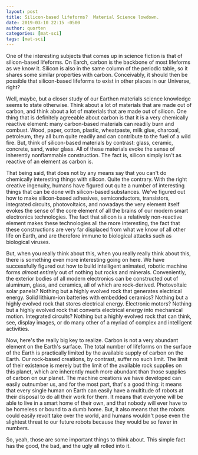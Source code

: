 ```yaml
---
layout: post
title: Silicon-based lifeforms?  Material Science lowdown.
date: 2019-03-10 22:15 -0500
author: quorten
categories: [mat-sci]
tags: [mat-sci]
---
```


One of the interesting subjects that comes up in science fiction is
that of silicon-based lifeforms.  On Earch, carbon is the backbone of
most lifeforms as we know it.  Silicon is also in the same column of
the periodic table, so it shares some similar properties with carbon.
Conceivably, it should then be possible that silicon-based lifeforms
to exist in other places in our Universe, right?

Well, maybe, but a closer study of our Earthen materials science
knowledge seems to state otherwise.  Think about a lot of materials
that are made out of carbon, and think about a lot of materials that
are made out of silicon.  One thing that is definitely agreeable about
carbon is that it is a very chemically reactive element: many
carbon-based materials can readily burn and combust.  Wood, paper,
cotton, plastic, wheatpaste, milk glue, charcoal, petroleum, they all
burn quite readily and can contribute to the fuel of a wild fire.
But, think of silicon-based materials by contrast: glass, ceramic,
concrete, sand, water glass.  All of these materials evoke the sense
of inherently nonflammable construction.  The fact is, silicon simply
isn't as reactive of an element as carbon is.

<!-- more -->

That being said, that does not by any means say that you can't do
chemically interesting things with silicon.  Quite the contrary.  With
the right creative ingenuity, humans have figured out quite a number
of interesting things that can be done with silicon-based substances.
We've figured out how to make silicon-based adhesives, semiconductors,
transistors, integrated circuits, photovoltaics, and nowadays the very
element itself evokes the sense of the core element of all the brains
of our modern smart electronics technologies.  The fact that silicon
is a relatively non-reactive element makes these technologies all the
more interesting, the fact that these constructions are very far
displaced from what we know of all other life on Earth, and are
therefore immune to biological attacks such as biological viruses.

But, when you really think about this, when you really really think
about this, there is something even more interesting going on here.
We have successfully figured out how to build intelligent animated,
robotic machine forms _almost entirely_ out of nothing but rocks and
minerals.  Conveniently, the exterior bodies of all modern electronics
can be constructed out of aluminum, glass, and ceramics, all of which
are rock-derived.  Photovoltaic solar panels?  Nothing but a highly
evolved rock that generates electrical energy.  Solid lithium-ion
batteries with embedded ceramics?  Nothing but a highly evolved rock
that stores electrical energy.  Electronic motors?  Nothing but a
highly evolved rock that converts electrical energy into mechanical
motion.  Integrated circuits?  Nothing but a highly evolved rock that
can think, see, display images, or do many other of a myriad of
complex and intelligent activities.

Now, here's the really big key to realize.  Carbon is not a very
abundant element on the Earth's surface.  The total number of
lifeforms on the surface of the Earth is practically limited by the
available supply of carbon on the Earth.  Our rock-based creations, by
contrast, suffer no such limit.  The limit of their existence is
merely but the limit of the available rock supplies on this planet,
which are inherently much more abundant than those supplies of carbon
on our planet.  The machine creations we have developed can easily
outnumber us, and for the most part, that's a good thing: it means
that every single human on Earth can easily have a multitude of robots
at their disposal to do all their work for them.  It means that
everyone will be able to live in a smart home of their own, and that
nobody will ever have to be homeless or bound to a dumb home.  But, it
also means that the robots could easily revolt take over the world,
and humans wouldn't pose even the slightest threat to our future
robots because they would be so fewer in numbers.

So, yeah, those are some important things to think about.  This simple
fact has the good, the bad, and the ugly all rolled into it.
